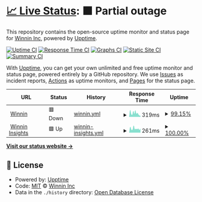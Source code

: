 # [📈 Live Status](https://status.winnin.com): <!--live status--> **🟧 Partial outage**

This repository contains the open-source uptime monitor and status page for [Winnin Inc](http://winnin.com), powered by [Upptime](https://github.com/upptime/upptime).

[![Uptime CI](https://github.com/winnin/winnin.github.io/workflows/Uptime%20CI/badge.svg)](https://github.com/winnin/winnin.github.io/actions?query=workflow%3A%22Uptime+CI%22)
[![Response Time CI](https://github.com/winnin/winnin.github.io/workflows/Response%20Time%20CI/badge.svg)](https://github.com/winnin/winnin.github.io/actions?query=workflow%3A%22Response+Time+CI%22)
[![Graphs CI](https://github.com/winnin/winnin.github.io/workflows/Graphs%20CI/badge.svg)](https://github.com/winnin/winnin.github.io/actions?query=workflow%3A%22Graphs+CI%22)
[![Static Site CI](https://github.com/winnin/winnin.github.io/workflows/Static%20Site%20CI/badge.svg)](https://github.com/winnin/winnin.github.io/actions?query=workflow%3A%22Static+Site+CI%22)
[![Summary CI](https://github.com/winnin/winnin.github.io/workflows/Summary%20CI/badge.svg)](https://github.com/winnin/winnin.github.io/actions?query=workflow%3A%22Summary+CI%22)

With [Upptime](https://upptime.js.org), you can get your own unlimited and free uptime monitor and status page, powered entirely by a GitHub repository. We use [Issues](https://github.com/winnin/winnin.github.io/issues) as incident reports, [Actions](https://github.com/winnin/winnin.github.io/actions) as uptime monitors, and [Pages](https://status.winnin.com) for the status page.

<!--start: status pages-->
<!-- This summary is generated by Upptime (https://github.com/upptime/upptime) -->
<!-- Do not edit this manually, your changes will be overwritten -->
<!-- prettier-ignore -->
| URL | Status | History | Response Time | Uptime |
| --- | ------ | ------- | ------------- | ------ |
| <img alt="" src="https://favicons.githubusercontent.com/winnin.com" height="13"> [Winnin](https://winnin.com) | 🟥 Down | [winnin.yml](https://github.com/winnin/winnin.github.io/commits/HEAD/history/winnin.yml) | <details><summary><img alt="Response time graph" src="./graphs/winnin/response-time-week.png" height="20"> 319ms</summary><br><a href="https://status.winnin.com/history/winnin"><img alt="Response time 319" src="https://img.shields.io/endpoint?url=https%3A%2F%2Fraw.githubusercontent.com%2Fwinnin%2Fwinnin.github.io%2FHEAD%2Fapi%2Fwinnin%2Fresponse-time.json"></a><br><a href="https://status.winnin.com/history/winnin"><img alt="24-hour response time 105" src="https://img.shields.io/endpoint?url=https%3A%2F%2Fraw.githubusercontent.com%2Fwinnin%2Fwinnin.github.io%2FHEAD%2Fapi%2Fwinnin%2Fresponse-time-day.json"></a><br><a href="https://status.winnin.com/history/winnin"><img alt="7-day response time 319" src="https://img.shields.io/endpoint?url=https%3A%2F%2Fraw.githubusercontent.com%2Fwinnin%2Fwinnin.github.io%2FHEAD%2Fapi%2Fwinnin%2Fresponse-time-week.json"></a><br><a href="https://status.winnin.com/history/winnin"><img alt="30-day response time 319" src="https://img.shields.io/endpoint?url=https%3A%2F%2Fraw.githubusercontent.com%2Fwinnin%2Fwinnin.github.io%2FHEAD%2Fapi%2Fwinnin%2Fresponse-time-month.json"></a><br><a href="https://status.winnin.com/history/winnin"><img alt="1-year response time 319" src="https://img.shields.io/endpoint?url=https%3A%2F%2Fraw.githubusercontent.com%2Fwinnin%2Fwinnin.github.io%2FHEAD%2Fapi%2Fwinnin%2Fresponse-time-year.json"></a></details> | <details><summary><a href="https://status.winnin.com/history/winnin">99.15%</a></summary><a href="https://status.winnin.com/history/winnin"><img alt="All-time uptime 99.15%" src="https://img.shields.io/endpoint?url=https%3A%2F%2Fraw.githubusercontent.com%2Fwinnin%2Fwinnin.github.io%2FHEAD%2Fapi%2Fwinnin%2Fuptime.json"></a><br><a href="https://status.winnin.com/history/winnin"><img alt="24-hour uptime 94.66%" src="https://img.shields.io/endpoint?url=https%3A%2F%2Fraw.githubusercontent.com%2Fwinnin%2Fwinnin.github.io%2FHEAD%2Fapi%2Fwinnin%2Fuptime-day.json"></a><br><a href="https://status.winnin.com/history/winnin"><img alt="7-day uptime 99.15%" src="https://img.shields.io/endpoint?url=https%3A%2F%2Fraw.githubusercontent.com%2Fwinnin%2Fwinnin.github.io%2FHEAD%2Fapi%2Fwinnin%2Fuptime-week.json"></a><br><a href="https://status.winnin.com/history/winnin"><img alt="30-day uptime 99.15%" src="https://img.shields.io/endpoint?url=https%3A%2F%2Fraw.githubusercontent.com%2Fwinnin%2Fwinnin.github.io%2FHEAD%2Fapi%2Fwinnin%2Fuptime-month.json"></a><br><a href="https://status.winnin.com/history/winnin"><img alt="1-year uptime 99.15%" src="https://img.shields.io/endpoint?url=https%3A%2F%2Fraw.githubusercontent.com%2Fwinnin%2Fwinnin.github.io%2FHEAD%2Fapi%2Fwinnin%2Fuptime-year.json"></a></details>
| <img alt="" src="https://favicons.githubusercontent.com/insights.winnin.com" height="13"> [Winnin Insights](https://insights.winnin.com) | 🟩 Up | [winnin-insights.yml](https://github.com/winnin/winnin.github.io/commits/HEAD/history/winnin-insights.yml) | <details><summary><img alt="Response time graph" src="./graphs/winnin-insights/response-time-week.png" height="20"> 261ms</summary><br><a href="https://status.winnin.com/history/winnin-insights"><img alt="Response time 261" src="https://img.shields.io/endpoint?url=https%3A%2F%2Fraw.githubusercontent.com%2Fwinnin%2Fwinnin.github.io%2FHEAD%2Fapi%2Fwinnin-insights%2Fresponse-time.json"></a><br><a href="https://status.winnin.com/history/winnin-insights"><img alt="24-hour response time 266" src="https://img.shields.io/endpoint?url=https%3A%2F%2Fraw.githubusercontent.com%2Fwinnin%2Fwinnin.github.io%2FHEAD%2Fapi%2Fwinnin-insights%2Fresponse-time-day.json"></a><br><a href="https://status.winnin.com/history/winnin-insights"><img alt="7-day response time 261" src="https://img.shields.io/endpoint?url=https%3A%2F%2Fraw.githubusercontent.com%2Fwinnin%2Fwinnin.github.io%2FHEAD%2Fapi%2Fwinnin-insights%2Fresponse-time-week.json"></a><br><a href="https://status.winnin.com/history/winnin-insights"><img alt="30-day response time 261" src="https://img.shields.io/endpoint?url=https%3A%2F%2Fraw.githubusercontent.com%2Fwinnin%2Fwinnin.github.io%2FHEAD%2Fapi%2Fwinnin-insights%2Fresponse-time-month.json"></a><br><a href="https://status.winnin.com/history/winnin-insights"><img alt="1-year response time 261" src="https://img.shields.io/endpoint?url=https%3A%2F%2Fraw.githubusercontent.com%2Fwinnin%2Fwinnin.github.io%2FHEAD%2Fapi%2Fwinnin-insights%2Fresponse-time-year.json"></a></details> | <details><summary><a href="https://status.winnin.com/history/winnin-insights">100.00%</a></summary><a href="https://status.winnin.com/history/winnin-insights"><img alt="All-time uptime 100.00%" src="https://img.shields.io/endpoint?url=https%3A%2F%2Fraw.githubusercontent.com%2Fwinnin%2Fwinnin.github.io%2FHEAD%2Fapi%2Fwinnin-insights%2Fuptime.json"></a><br><a href="https://status.winnin.com/history/winnin-insights"><img alt="24-hour uptime 100.00%" src="https://img.shields.io/endpoint?url=https%3A%2F%2Fraw.githubusercontent.com%2Fwinnin%2Fwinnin.github.io%2FHEAD%2Fapi%2Fwinnin-insights%2Fuptime-day.json"></a><br><a href="https://status.winnin.com/history/winnin-insights"><img alt="7-day uptime 100.00%" src="https://img.shields.io/endpoint?url=https%3A%2F%2Fraw.githubusercontent.com%2Fwinnin%2Fwinnin.github.io%2FHEAD%2Fapi%2Fwinnin-insights%2Fuptime-week.json"></a><br><a href="https://status.winnin.com/history/winnin-insights"><img alt="30-day uptime 100.00%" src="https://img.shields.io/endpoint?url=https%3A%2F%2Fraw.githubusercontent.com%2Fwinnin%2Fwinnin.github.io%2FHEAD%2Fapi%2Fwinnin-insights%2Fuptime-month.json"></a><br><a href="https://status.winnin.com/history/winnin-insights"><img alt="1-year uptime 100.00%" src="https://img.shields.io/endpoint?url=https%3A%2F%2Fraw.githubusercontent.com%2Fwinnin%2Fwinnin.github.io%2FHEAD%2Fapi%2Fwinnin-insights%2Fuptime-year.json"></a></details>

<!--end: status pages-->

[**Visit our status website →**](https://status.winnin.com)

## 📄 License

- Powered by: [Upptime](https://github.com/upptime/upptime)
- Code: [MIT](./LICENSE) © [Winnin Inc](http://winnin.com)
- Data in the `./history` directory: [Open Database License](https://opendatacommons.org/licenses/odbl/1-0/)
